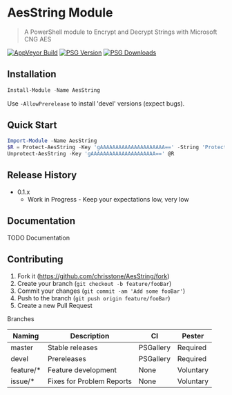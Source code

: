 # AesString Module
> A PowerShell module to Encrypt and Decrypt Strings with Microsoft CNG AES

[![AppVeyor Build][appv-b-img]][appv-url]
[![PSG Version][psg-v-img]][psg-url]
[![PSG Downloads][psg-dt-img]][psg-url]


## Installation

```powershell
Install-Module -Name AesString
```

Use `-AllowPrerelease` to install 'devel' versions (expect bugs).


## Quick Start

```powershell
Import-Module -Name AesString
$R = Protect-AesString -Key 'gAAAAAAAAAAAAAAAAAAAAA==' -String 'Protect this string.'
Unprotect-AesString -Key 'gAAAAAAAAAAAAAAAAAAAAA==' @R
```


## Release History

* 0.1.x
    * Work in Progress - Keep your expectations low, very low


## Documentation

TODO Documentation


## Contributing

1. Fork it (<https://github.com/chrisstone/AesString/fork>)
2. Create your branch (`git checkout -b feature/fooBar`)
3. Commit your changes (`git commit -am 'Add some fooBar'`)
4. Push to the branch (`git push origin feature/fooBar`)
5. Create a new Pull Request

Branches

| Naming    | Description               | CI        | Pester    |
|-----------|---------------------------|-----------|-----------|
| master    | Stable releases           | PSGallery | Required  |
| devel     | Prereleases               | PSGallery | Required  |
| feature/* | Feature development       | None      | Voluntary |
| issue/*   | Fixes for Problem Reports | None      | Voluntary |


<!-- Defines -->
[appv-b-img]:	https://img.shields.io/appveyor/build/chrisstone/AesString.svg
[appv-url]:		https://ci.appveyor.com/project/chrisstone/aesstring
[psg-v-img]:	https://img.shields.io/powershellgallery/v/AesString.svg
[psg-dt-img]:	https://img.shields.io/powershellgallery/dt/AesString.svg
[psg-url]:		https://powershellgallery.com/
